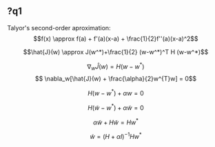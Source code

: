 ## ?q1
Talyor's second-order aproximation:
$$f(x) \approx f(a) + f'(a)(x-a) + \frac{1}{2}f''(a)(x-a)^2$$

$$\hat{J}(w) \approx J(w^*)+\frac{1}{2} (w-w^*)^T H (w-w^*)$$

$$\nabla_w\hat{J}(w) = H(w-w^*)$$ $$ \nabla_w[\hat{J}(w) + \frac{\alpha}{2}w^{T}w] = 0$$

$$H(w-w^*) + \alpha w = 0$$

$$H(\tilde{w}-w^*) + \alpha\tilde{w} = 0$$

$$\alpha\tilde{w}+H\tilde{w} = Hw^*$$

$$\tilde{w} = (H + \alpha I)^{-1}Hw^*$$
